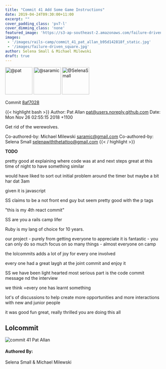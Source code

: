 ```yaml
---
title: "Commit 41 Add Some Game Instructions"
date: 2019-04-24T09:30:00+11:00
excerpt: ""
cover_padding_class: 'pv7-l'
cover_dimming_class: 'none'
featured_image: 'https://s3-ap-southeast-2.amazonaws.com/failure-driven-blog/railscamp-24-woodfield-hobart/commit_41_pat_allan_b95d142818f.gif'
images:
 - '/images/rails-camp/commit_41_pat_allan_b95d142818f_static.jpg'
 - '/images/failure-driven_square.jpg'
author: Selena Small & Michael Milewski 
draft: true
---
```


<img alt="@pat" src="//github.com/pat.png" style="display: inline; width: 88px;" height="88" />
<img alt="@saramic" src="//github.com/saramic.png" style="display: inline; width: 88px;" height="88" />
<img alt="@SelenaSmall" src="//github.com/SelenaSmall.png" style="display: inline; width: 88px;" height="88" />

Commit [8af7028](https://github.com/failure-driven/railscamp-search-term/commit/8af7028178627bb46272aa3cd0e7b951dc145233)

{{< highlight bash >}}
Author: Pat Allan <pat@users.noreply.github.com>
Date:   Mon Nov 26 02:55:15 2018 +1100

Get rid of the werewolves.

Co-authored-by: Michael Milewski <saramic@gmail.com>
Co-authored-by: Selena Small <selenawiththetattoo@gmail.com>
{{< / highlight >}}

**TODO**

pretty good at explaining where code was at and next steps
great at this time of night to have something similar

would have liked to sort out initial problem around the timer but maybe a bit
har dat 3am

given it is javascript

SS claims to be a not front end guy but seem pretty good with the p tags

"this is my 4th react commit"

SS are you a rails camp lifer

Ruby is my lang of choice for 10 years.

our project - purely from getting everyone to appreciate it is fantastic -
you can only do so much focus on so many things - almost everyone on camp

the lolcommits adds a lot of joy for every one involved

every one had a great laygh at the joint commit and enjoy it

SS we have been light hearted most serious part is the code commit message nd
the interview

we think =every one has learnt something

lot's of discussions to help create more opportunities and more interactions
with new and junior people

it was good fun great, really thrilled you are doing this all

## Lolcommit

![commit 41 Pat Allan](https://s3-ap-southeast-2.amazonaws.com/failure-driven-blog/railscamp-24-woodfield-hobart/commit_41_pat_allan_b95d142818f.gif)

#### Authored By:

Selena Small & Michael Milewski
